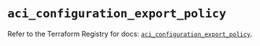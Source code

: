# `aci_configuration_export_policy`

Refer to the Terraform Registry for docs: [`aci_configuration_export_policy`](https://registry.terraform.io/providers/ciscodevnet/aci/2.17.0/docs/resources/configuration_export_policy).
